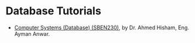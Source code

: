 # Database Tutorials

* [Computer Systems (Database) \(SBEN230\)](/fall2021/index), by Dr. Ahmed Hisham, Eng. Ayman Anwar.
